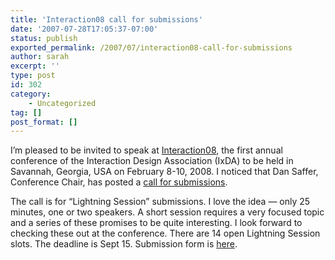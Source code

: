 ```yaml
---
title: 'Interaction08 call for submissions'
date: '2007-07-28T17:05:37-07:00'
status: publish
exported_permalink: /2007/07/interaction08-call-for-submissions
author: sarah
excerpt: ''
type: post
id: 302
category:
    - Uncategorized
tag: []
post_format: []
---
```

I’m pleased to be invited to speak at [Interaction08](http://beta.ixda.org/), the first annual conference of the Interaction Design Association (IxDA) to be held in Savannah, Georgia, USA on February 8-10, 2008. I noticed that Dan Saffer, Conference Chair, has posted a [call for submissions](http://beta.ixda.org/discuss.php?post=18636).

The call is for “Lightning Session” submissions. I love the idea — only 25 minutes, one or two speakers. A short session requires a very focused topic and a series of these promises to be quite interesting. I look forward to checking these out at the conference. There are 14 open Lightning Session slots. The deadline is Sept 15. Submission form is [here](http://www.surveymonkey.com/s.aspx?sm=Jx8Syhywkw_2bumLuV1KJZGQ_3d_3d).